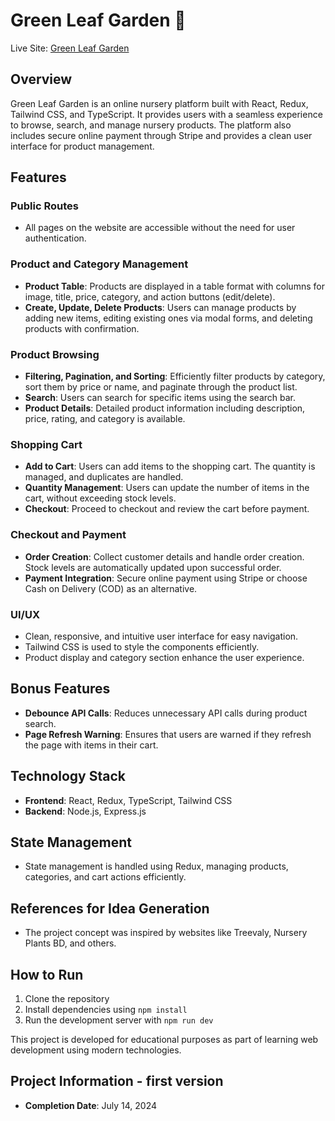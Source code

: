 # Green Leaf Garden 🌿

Live Site: [Green Leaf Garden](https://green-garden-frontend.vercel.app/)

## Overview

Green Leaf Garden is an online nursery platform built with React, Redux, Tailwind CSS, and TypeScript. It provides users with a seamless experience to browse, search, and manage nursery products. The platform also includes secure online payment through Stripe and provides a clean user interface for product management.

## Features

### Public Routes

- All pages on the website are accessible without the need for user authentication.

### Product and Category Management

- **Product Table**: Products are displayed in a table format with columns for image, title, price, category, and action buttons (edit/delete).
- **Create, Update, Delete Products**: Users can manage products by adding new items, editing existing ones via modal forms, and deleting products with confirmation.

### Product Browsing

- **Filtering, Pagination, and Sorting**: Efficiently filter products by category, sort them by price or name, and paginate through the product list.
- **Search**: Users can search for specific items using the search bar.
- **Product Details**: Detailed product information including description, price, rating, and category is available.

### Shopping Cart

- **Add to Cart**: Users can add items to the shopping cart. The quantity is managed, and duplicates are handled.
- **Quantity Management**: Users can update the number of items in the cart, without exceeding stock levels.
- **Checkout**: Proceed to checkout and review the cart before payment.

### Checkout and Payment

- **Order Creation**: Collect customer details and handle order creation. Stock levels are automatically updated upon successful order.
- **Payment Integration**: Secure online payment using Stripe or choose Cash on Delivery (COD) as an alternative.

### UI/UX

- Clean, responsive, and intuitive user interface for easy navigation.
- Tailwind CSS is used to style the components efficiently.
- Product display and category section enhance the user experience.

## Bonus Features

- **Debounce API Calls**: Reduces unnecessary API calls during product search.
- **Page Refresh Warning**: Ensures that users are warned if they refresh the page with items in their cart.

## Technology Stack

- **Frontend**: React, Redux, TypeScript, Tailwind CSS
- **Backend**: Node.js, Express.js

## State Management

- State management is handled using Redux, managing products, categories, and cart actions efficiently.

## References for Idea Generation

- The project concept was inspired by websites like Treevaly, Nursery Plants BD, and others.

## How to Run

1. Clone the repository
2. Install dependencies using `npm install`
3. Run the development server with `npm run dev`

This project is developed for educational purposes as part of learning web development using modern technologies.

## Project Information - first version

- **Completion Date**: July 14, 2024
